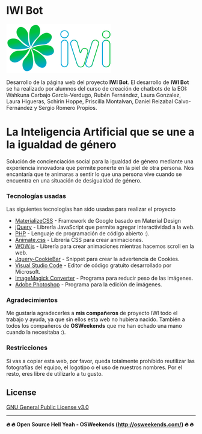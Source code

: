 # IWI Bot

[![N|Solid](https://github.com/mrcodedev/iwibot/blob/master/img/iwilogo.png?raw=true)](https://www.iwibot.com)

Desarrollo de la página web del proyecto **IWI Bot**. El desarrollo de **IWI Bot** se ha realizado por alumnos del curso de creación de chatbots de la EOI: Wahkuna Carbajo García-Verdugo, Rubén Fernández, Laura Gonzalez, Laura Higueras, Schirin Hoppe, Priscilla Montalvan, Daniel Reizabal Calvo-Fernández y Sergio Romero Propios.

# La Inteligencia Artificial que se une a la igualdad de género
Solución de concienciación social para la igualdad de género mediante una experiencia innovadora que permite ponerte en la piel de otra persona. Nos encantaría que te animaras a sentir lo que una persona vive cuando se encuentra en una situación de desigualdad de género.

### Tecnologías usadas

Las siguientes tecnologías han sido usadas para realizar el proyecto

* [MaterializeCSS](https://materializecss.com/) - Framework de Google basado en Material Design
* [jQuery](https://jquery.com/) - Librería JavaScript que permite agregar interactividad a la web.
* [PHP](http://php.net/) - Lenguaje de programación de código abierto :).
* [Animate.css](https://daneden.github.io/animate.css/) - Librería CSS para crear animaciones.
* [WOW.js](https://github.com/matthieua/WOW) - Librería para crear animaciones mientras hacemos scroll en la web.
* [Jquery-CookieBar](https://www.primebox.co.uk/projects/jquery-cookiebar/) - Snippet para crear la advertencia de Cookies.
* [Visual Studio Code](https://code.visualstudio.com/) - Editor de código gratuito desarrollado por Microsoft.
* [ImageMagick Converter](https://www.imagemagick.org/script/convert.php) - Programa para reducir peso de las imágenes.
* [Adobe Photoshop](https://www.adobe.com/es/products/photoshop/free-trial-download.html) - Programa para la edición de imágenes.

### Agradecimientos
Me gustaría agradecerles a **mis compañeros** de proyecto IWI todo el trabajo y ayuda, ya que sin ellos esta web no hubiera nacido. También a todos los compañeros de **OSWeekends** que me han echado una mano cuando la necesitaba :).

### Restricciones
Si vas a copiar esta web, por favor, queda totalmente prohíbido reutilizar las fotografías del equipo, el logotipo o el uso de nuestros nombres. Por el resto, eres libre de utilizarlo a tu gusto.

License
----
[GNU General Public License v3.0](https://github.com/mrcodedev/iwibot/blob/master/LICENSE)

----

**:fire: :fire: Open Source Hell Yeah - OSWeekends (http://osweekends.com/) :fire: :fire:**
